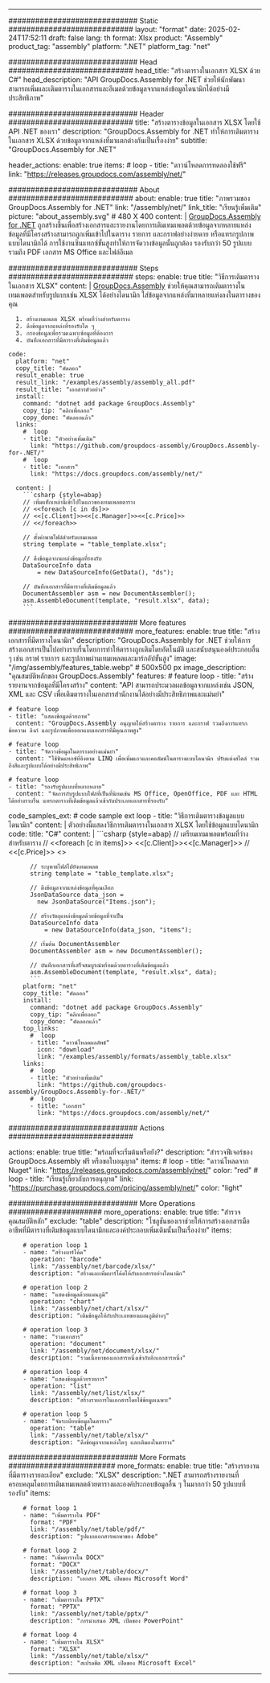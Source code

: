 



---
############################# Static ############################
layout: "format"
date:  2025-02-24T17:52:11
draft: false
lang: th
format: Xlsx
product: "Assembly"
product_tag: "assembly"
platform: ".NET"
platform_tag: "net"

############################# Head ############################
head_title: "สร้างตารางในเอกสาร XLSX ด้วย C#"
head_description: "API GroupDocs.Assembly for .NET ช่วยให้นักพัฒนาสามารถเพิ่มและเติมตารางในเอกสารและอีเมลด้วยข้อมูลจากแหล่งข้อมูลไดนามิกได้อย่างมีประสิทธิภาพ"

############################# Header ############################
title: "สร้างตารางข้อมูลในเอกสาร XLSX โดยใช้ API .NET ของเรา" 
description: "GroupDocs.Assembly for .NET ทำให้การเติมตารางในเอกสาร XLSX ด้วยข้อมูลจากแหล่งที่มาแตกต่างกันเป็นเรื่องง่าย"
subtitle: "GroupDocs.Assembly for .NET" 

header_actions:
  enable: true
  items:
    #  loop
    - title: "ดาวน์โหลดการทดลองใช้ฟรี"
      link: "https://releases.groupdocs.com/assembly/net/"
      
############################# About ############################
about:
    enable: true
    title: "ภาพรวมของ GroupDocs.Assembly for .NET"
    link: "/assembly/net/"
    link_title: "เรียนรู้เพิ่มเติม"
    picture: "about_assembly.svg" # 480 X 400
    content: |
       [GroupDocs.Assembly for .NET](/assembly/net/) ถูกสร้างขึ้นเพื่อสร้างเอกสารและรายงานโดยการเติมเทมเพลตด้วยข้อมูลจากหลายแหล่ง ข้อมูลที่มีโครงสร้างสามารถถูกเพิ่มเข้าไปในตาราง รายการ และกราฟอย่างง่ายดาย หรือแทรกรูปภาพแบบไดนามิกได้ การใช้งานซินแทกซ์ขั้นสูงทำให้การจัดวางข้อมูลนั้นถูกต้อง รองรับกว่า 50 รูปแบบ รวมถึง PDF เอกสาร MS Office และไฟล์อีเมล

############################# Steps ############################
steps:
    enable: true
    title: "วิธีการเติมตารางในเอกสาร XLSX"
    content: |
      [GroupDocs.Assembly](/assembly/net/) ช่วยให้คุณสามารถเติมตารางในเทมเพลตสำหรับรูปแบบเช่น XLSX ได้อย่างไดนามิก ใส่ข้อมูลจากแหล่งที่มาหลายแห่งลงในตารางของคุณ
      
      1. สร้างเทมเพลต XLSX พร้อมที่ว่างสำหรับตาราง
      2. ดึงข้อมูลจากแหล่งที่รองรับใด ๆ
      3. กรองข้อมูลเพื่อรวมเฉพาะข้อมูลที่ต้องการ
      4. บันทึกเอกสารที่มีตารางที่เติมข้อมูลแล้ว
   
    code:
      platform: "net"
      copy_title: "คัดลอก"
      result_enable: true
      result_link: "/examples/assembly/assembly_all.pdf"
      result_title: "เอกสารตัวอย่าง"
      install:
        command: "dotnet add package GroupDocs.Assembly"
        copy_tip: "คลิกเพื่อลอก"
        copy_done: "คัดลอกแล้ว"
      links:
        #  loop
        - title: "ตัวอย่างเพิ่มเติม"
          link: "https://github.com/groupdocs-assembly/GroupDocs.Assembly-for-.NET/"
        #  loop
        - title: "เอกสาร"
          link: "https://docs.groupdocs.com/assembly/net/"
          
      content: |
        ```csharp {style=abap}
        // เพิ่มแท็กเหล่านี้เข้าไปในแถวของเทมเพลตตาราง
        // <<foreach [c in ds]>>
        // <<[c.Client]>><<[c.Manager]>><<[c.Price]>>
        // <</foreach>>

        // ตั้งค่าพาธไฟล์สำหรับเทมเพลต
        string template = "table_template.xlsx";

        // ดึงข้อมูลจากแหล่งข้อมูลที่รองรับ
        DataSourceInfo data 
            = new DataSourceInfo(GetData(), "ds");

        // บันทึกเอกสารที่มีตารางที่เติมข้อมูลแล้ว
        DocumentAssembler asm = new DocumentAssembler();
        asm.AssembleDocument(template, "result.xlsx", data);
        ```            

############################# More features ############################
more_features:
  enable: true
  title: "สร้างเอกสารที่มีตารางไดนามิก"
  description: "GroupDocs.Assembly for .NET ช่วยให้การสร้างเอกสารเป็นไปอย่างราบรื่นโดยการทำให้ตารางถูกเติมโดยอัตโนมัติ และสนับสนุนองค์ประกอบอื่น ๆ เช่น กราฟ รายการ และรูปภาพผ่านเทมเพลตและมาร์กอัปขั้นสูง"
  image: "/img/assembly/features_table.webp" # 500x500 px
  image_description: "คุณสมบัติหลักของ GroupDocs.Assembly"
  features:
    # feature loop
    - title: "สร้างรายงานจากข้อมูลที่มีโครงสร้าง"
      content: "API สามารถประมวลผลข้อมูลจากแหล่งเช่น JSON, XML และ CSV เพื่อเติมตารางในเอกสารสำนักงานได้อย่างมีประสิทธิภาพและแม่นยำ"

    # feature loop
    - title: "แสดงข้อมูลด้วยภาพ"
      content: "GroupDocs.Assembly อนุญาตให้สร้างตาราง รายการ และกราฟ รวมถึงการแทรกข้อความ ลิงก์ และรูปภาพเพื่อออกแบบเอกสารที่มีคุณภาพสูง"

    # feature loop
    - title: "จัดวางข้อมูลในตารางอย่างแม่นยำ"
      content: "ใช้ซินแทกซ์ที่อิงตาม LINQ เพื่อเพิ่มแถวและคอลัมน์ในตารางแบบไดนามิก ปรับแต่งสไตล์ รวมถึงสีและรูปแบบได้อย่างมีประสิทธิภาพ"

    # feature loop
    - title: "รองรับรูปแบบที่หลากหลาย"
      content: "จัดการกับรูปแบบไฟล์ที่เป็นที่นิยมเช่น MS Office, OpenOffice, PDF และ HTML ได้อย่างราบรื่น แทรกตารางที่เติมข้อมูลแล้วเข้ากับประเภทเอกสารที่รองรับ"
      
  code_samples_ext:
    # code sample ext loop
    - title: "วิธีการเติมตารางข้อมูลแบบไดนามิก"
      content: |
        ตัวอย่างนี้แสดงวิธีการเติมตารางในเอกสาร XLSX โดยใช้ข้อมูลแบบไดนามิก
      code:
        title: "C#"
        content: |
          ```csharp {style=abap}
          // เตรียมเทมเพลตพร้อมที่ว่างสำหรับตาราง
          // <<foreach [c in items]>> <<[c.Client]>><<[c.Manager]>>
          // <<[c.Price]>> <</foreach>>

          // ระบุพาธไฟล์ไปยังเทมเพลต
          string template = "table_template.xlsx";

          // ดึงข้อมูลจากแหล่งข้อมูลที่คุณเลือก
          JsonDataSource data_json = 
            new JsonDataSource("Items.json");

          // สร้างวัตถุแหล่งข้อมูลด้วยข้อมูลที่จำเป็น
          DataSourceInfo data 
              = new DataSourceInfo(data_json, "items");

          // เริ่มต้น DocumentAssembler
          DocumentAssembler asm = new DocumentAssembler();

          // บันทึกเอกสารที่เสร็จสมบูรณ์พร้อมด้วยตารางที่เติมข้อมูลแล้ว
          asm.AssembleDocument(template, "result.xlsx", data);
          ```
        platform: "net"
        copy_title: "คัดลอก"
        install:
          command: "dotnet add package GroupDocs.Assembly"
          copy_tip: "คลิกเพื่อลอก"
          copy_done: "คัดลอกแล้ว"
        top_links:
          #  loop
          - title: "ดาวน์โหลดผลลัพธ์"
            icon: "download"
            link: "/examples/assembly/formats/assembly_table.xlsx"
        links:
          #  loop
          - title: "ตัวอย่างเพิ่มเติม"
            link: "https://github.com/groupdocs-assembly/GroupDocs.Assembly-for-.NET/"
          #  loop
          - title: "เอกสาร"
            link: "https://docs.groupdocs.com/assembly/net/"
            

            


############################# Actions ############################

actions:
  enable: true
  title: "พร้อมที่จะเริ่มต้นหรือยัง?"
  description: "สำรวจฟีเจอร์ของ GroupDocs.Assembly ฟรี หรือขอใบอนุญาต"
  items:
    #  loop
    - title: "ดาวน์โหลดจาก Nuget"
      link: "https://releases.groupdocs.com/assembly/net/"
      color: "red"
        #  loop
    - title: "เรียนรู้เกี่ยวกับการอนุญาต"
      link: "https://purchase.groupdocs.com/pricing/assembly/net/"
      color: "light"


############################# More Operations #####################
more_operations:
    enable: true
    title: "สำรวจคุณสมบัติหลัก"
    exclude: "table"
    description: "โซลูชันของเราช่วยให้การสร้างเอกสารมืออาชีพที่มีตารางที่เติมข้อมูลแบบไดนามิกและองค์ประกอบเพิ่มเติมนั้นเป็นเรื่องง่าย"
    items: 
          
        # operation loop 1
        - name: "สร้างบาร์โค้ด"
          operation: "barcode"
          link: "/assembly/net/barcode/xlsx/"
          description: "สร้างและเพิ่มบาร์โค้ดให้กับเอกสารอย่างไดนามิก"

        # operation loop 2
        - name: "แสดงข้อมูลด้วยแผนภูมิ"
          operation: "chart"
          link: "/assembly/net/chart/xlsx/"
          description: "เติมข้อมูลให้กับประเภทของแผนภูมิต่างๆ"

        # operation loop 3
        - name: "รวมเอกสาร"
          operation: "document"
          link: "/assembly/net/document/xlsx/"
          description: "รวมเนื้อหาของเอกสารหนึ่งเข้ากับอีกเอกสารหนึ่ง"

        # operation loop 4
        - name: "แสดงข้อมูลด้วยรายการ"
          operation: "list"
          link: "/assembly/net/list/xlsx/"
          description: "สร้างรายการในเอกสารโดยใช้ข้อมูลเฉพาะ"

        # operation loop 5
        - name: "จัดระเบียบข้อมูลในตาราง"
          operation: "table"
          link: "/assembly/net/table/xlsx/"
          description: "ดึงข้อมูลจากแหล่งใดๆ และเติมลงในตาราง"
         
          
############################# More Formats ########################
more_formats:
    enable: true
    title: "สร้างรายงานที่มีตารางรายละเอียด"
    exclude: "XLSX"
    description: ".NET สามารถสร้างรายงานที่ครอบคลุมโดยการเติมเทมเพลตด้วยตารางและองค์ประกอบข้อมูลอื่น ๆ ในมากกว่า 50 รูปแบบที่รองรับ"
    items: 
          
        # format loop 1
        - name: "เพิ่มตารางใน PDF"
          format: "PDF"
          link: "/assembly/net/table/pdf/"
          description: "รูปแบบเอกสารพกพาของ Adobe"
          
        # format loop 2
        - name: "เพิ่มตารางใน DOCX"
          format: "DOCX"
          link: "/assembly/net/table/docx/"
          description: "เอกสาร XML เปิดของ Microsoft Word"
          
        # format loop 3
        - name: "เพิ่มตารางใน PPTX"
          format: "PPTX"
          link: "/assembly/net/table/pptx/"
          description: "การนำเสนอ XML เปิดของ PowerPoint"
          
        # format loop 4
        - name: "เพิ่มตารางใน XLSX"
          format: "XLSX"
          link: "/assembly/net/table/xlsx/"
          description: "สเปรดชีต XML เปิดของ Microsoft Excel"


          

---